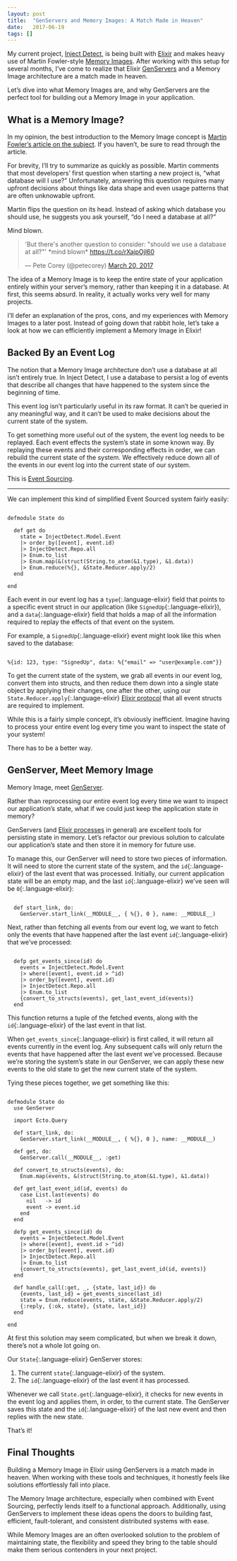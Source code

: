 ```yaml
---
layout: post
title:  "GenServers and Memory Images: A Match Made in Heaven"
date:   2017-06-19
tags: []
---
```


My current project, [Inject Detect](http://www.injectdetect.com/), is being built with [Elixir](https://elixir-lang.org/) and makes heavy use of Martin Fowler-style [Memory Images](https://martinfowler.com/bliki/MemoryImage.html). After working with this setup for several months, I’ve come to realize that Elixir [GenServers](https://elixir-lang.org/getting-started/mix-otp/genserver.html) and a Memory Image architecture are a match made in heaven.

Let’s dive into what Memory Images are, and why GenServers are the perfect tool for building out a Memory Image in your application.

## What is a Memory Image?

In my opinion, the best introduction to the Memory Image concept is [Martin Fowler’s article on the subject](https://martinfowler.com/bliki/MemoryImage.html). If you haven’t, be sure to read through the article.

For brevity, I’ll try to summarize as quickly as possible. Martin comments that most developers’ first question when starting a new project is, “what database will I use?” Unfortunately, answering this question requires many upfront decisions about things like data shape and even usage patterns that are often unknowable upfront.

Martin flips the question on its head. Instead of asking which database you should use, he suggests you ask yourself, “do I need a database at all?”

Mind blown.

<blockquote class="twitter-tweet" data-lang="en"><p lang="en" dir="ltr">&#39;But there&#39;s another question to consider: &quot;should we use a database at all?&quot;&#39; *mind blown* <a href="https://t.co/rXajpOjl60">https://t.co/rXajpOjl60</a></p>&mdash; Pete Corey (@petecorey) <a href="https://twitter.com/petecorey/status/843842120364544000">March 20, 2017</a></blockquote>
<script async src="//platform.twitter.com/widgets.js" charset="utf-8"></script>

The idea of a Memory Image is to keep the entire state of your application entirely within your server’s memory, rather than keeping it in a database. At first, this seems absurd. In reality, it actually works very well for many projects.

I’ll defer an explanation of the pros, cons, and my experiences with Memory Images to a later post. Instead of going down that rabbit hole, let’s take a look at how we can efficiently implement a Memory Image in Elixir!

## Backed By an Event Log

The notion that a Memory Image architecture don’t use a database at all isn’t entirely true. In Inject Detect, I use a database to persist a log of events that describe all changes that have happened to the system since the beginning of time.

This event log isn’t particularly useful in its raw format. It can’t be queried in any meaningful way, and it can’t be used to make decisions about the current state of the system.

To get something more useful out of the system, the event log needs to be replayed. Each event effects the system’s state in some known way. By replaying these events and their corresponding effects in order, we can rebuild the current state of the system. We effectively reduce down all of the events in our event log into the current state of our system.

This is [Event Sourcing](https://martinfowler.com/eaaDev/EventSourcing.html).

---- 

We can implement this kind of simplified Event Sourced system fairly easily:

<pre class='language-elixir'><code class='language-elixir'>
defmodule State do

  def get do
    state = InjectDetect.Model.Event
    |> order_by([event], event.id)
    |> InjectDetect.Repo.all
    |> Enum.to_list
    |> Enum.map(&(struct(String.to_atom(&1.type), &1.data))
    |> Enum.reduce(%{}, &State.Reducer.apply/2)
  end

end
</code></pre>

Each event in our event log has a `type`{:.language-elixir} field that points to a specific event struct in our application (like `SignedUp`{:.language-elixir}), and a `data`{:.language-elixir} field that holds a map of all the information required to replay the effects of that event on the system.

For example, a `SignedUp`{:.language-elixir} event might look like this when saved to the database:

<pre class='language-elixir'><code class='language-elixir'>
%{id: 123, type: "SignedUp", data: %{"email" => "user@example.com"}}
</code></pre>

To get the current state of the system, we grab all events in our event log, convert them into structs, and then reduce them down into a single state object by applying their changes, one after the other, using our `State.Reducer.apply`{:.language-elixir}  [Elixir protocol](https://elixir-lang.org/getting-started/protocols.html) that all event structs are required to implement.

While this is a fairly simple concept, it’s obviously inefficient. Imagine having to process your entire event log every time you want to inspect the state of your system!

There has to be a better way.

## GenServer, Meet Memory Image

Memory Image, meet [GenServer](https://elixir-lang.org/getting-started/mix-otp/genserver.html).

Rather than reprocessing our entire event log every time we want to inspect our application’s state, what if we could just keep the application state in memory?

GenServers (and [Elixir processes](https://elixir-lang.org/getting-started/processes.html) in general) are excellent tools for persisting state in memory. Let’s refactor our previous solution to calculate our application’s state and then store it in memory for future use.

To manage this, our GenServer will need to store two pieces of information. It will need to store the current state of the system, and the `id`{:.language-elixir} of the last event that was processed. Initially, our current application state will be an empty map, and the last `id`{:.language-elixir} we’ve seen will be `0`{:.language-elixir}:

<pre class='language-elixir'><code class='language-elixir'>
  def start_link, do:
    GenServer.start_link(__MODULE__, { %{}, 0 }, name: __MODULE__)
</code></pre>

Next, rather than fetching all events from our event log, we want to fetch only the events that have happened after the last event `id`{:.language-elixir} that we’ve processed:

<pre class='language-elixir'><code class='language-elixir'>
  defp get_events_since(id) do
    events = InjectDetect.Model.Event
    |> where([event], event.id > ^id)
    |> order_by([event], event.id)
    |> InjectDetect.Repo.all
    |> Enum.to_list
    {convert_to_structs(events), get_last_event_id(events)}
  end
</code></pre>

This function returns a tuple of the fetched events, along with the `id`{:.language-elixir} of the last event in that list.

When `get_events_since`{:.language-elixir} is first called, it will return all events currently in the event log. Any subsequent calls will only return the events that have happened after the last event we’ve processed. Because we’re storing the system’s state in our GenServer, we can apply these new events to the old state to get the new current state of the system.

Tying these pieces together, we get something like this:

<pre class='language-elixir'><code class='language-elixir'>
defmodule State do
  use GenServer

  import Ecto.Query

  def start_link, do: 
    GenServer.start_link(__MODULE__, { %{}, 0 }, name: __MODULE__)
 
  def get, do: 
    GenServer.call(__MODULE__, :get)

  def convert_to_structs(events), do: 
    Enum.map(events, &(struct(String.to_atom(&1.type), &1.data))

  def get_last_event_id(id, events) do
    case List.last(events) do
      nil   -> id
      event -> event.id
    end
  end

  defp get_events_since(id) do
    events = InjectDetect.Model.Event
    |> where([event], event.id > ^id)
    |> order_by([event], event.id)
    |> InjectDetect.Repo.all
    |> Enum.to_list
    {convert_to_structs(events), get_last_event_id(id, events)}
  end

  def handle_call(:get, _, {state, last_id}) do
    {events, last_id} = get_events_since(last_id)
    state = Enum.reduce(events, state, &State.Reducer.apply/2)
    {:reply, {:ok, state}, {state, last_id}}
  end

end
</code></pre>

At first this solution may seem complicated, but when we break it down, there’s not a whole lot going on.

Our `State`{:.language-elixir} GenServer stores:
1. The current `state`{:.language-elixir} of the system.
2. The `id`{:.language-elixir} of the last event it has processed.

Whenever we call `State.get`{:.language-elixir}, it checks for new events in the event log and applies them, in order, to the current state. The GenServer saves this state and the `id`{:.language-elixir} of the last new event and then replies with the new state.

That’s it!

## Final Thoughts

Building a Memory Image in Elixir using GenServers is a match made in heaven. When working with these tools and techniques, it honestly feels like solutions effortlessly fall into place.

The Memory Image architecture, especially when combined with Event Sourcing, perfectly lends itself to a functional approach. Additionally, using GenServers to implement these ideas opens the doors to building fast, efficient, fault-tolerant, and consistent distributed systems with ease.

While Memory Images are an often overlooked solution to the problem of maintaining state, the flexibility and speed they bring to the table should make them serious contenders in your next project.
